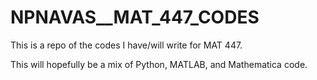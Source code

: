 # NPNAVAS__MAT_447_CODES
This is a repo of the codes I have/will write for MAT 447.

This will hopefully be a mix of Python, MATLAB, and Mathematica code. 

